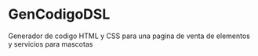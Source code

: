 # GenCodigoDSL
Generador de codigo HTML y CSS para una pagina de venta de elementos y servicios para mascotas
